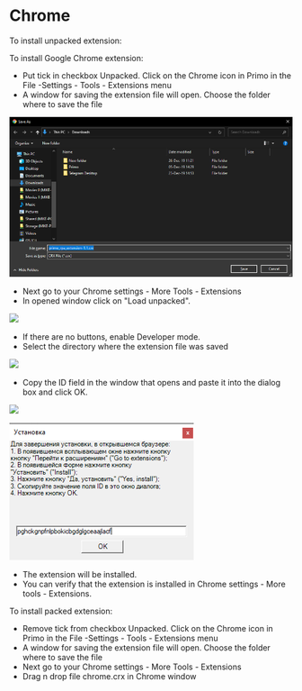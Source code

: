 # Chrome

To install unpacked extension:

To install Google Chrome extension:&#x20;

* Put tick in checkbox Unpacked. Click on the Chrome icon in Primo in the File -Settings - Tools - Extensions menu&#x20;
* A window for saving the extension file will open. Choose the folder where to save the file

![](../../../.gitbook/assets/ch1.png)

* Next go to your Chrome settings - More Tools - Extensions&#x20;
* In opened window click on "Load unpacked".

![](../../../.gitbook/assets/setup\_ch2.png)

* If there are no buttons, enable Developer mode.&#x20;
* Select the directory where the extension file was saved

![](../../../.gitbook/assets/setup\_ch31.png)

* Copy the ID field in the window that opens and paste it into the dialog box and click OK.

![](../../../.gitbook/assets/setup\_ch3.png)

![](../../../.gitbook/assets/ch6.png)

* The extension will be installed.&#x20;
* You can verify that the extension is installed in Chrome settings - More tools - Extensions.

To install packed extension:

* Remove tick from checkbox Unpacked. Click on the Chrome icon in Primo in the File -Settings - Tools - Extensions menu&#x20;
* A window for saving the extension file will open. Choose the folder where to save the file
* Next go to your Chrome settings - More Tools - Extensions&#x20;
* Drag n drop file chrome.crx in Chrome window
